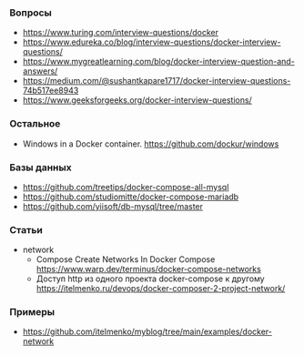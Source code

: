 
### Вопросы

- https://www.turing.com/interview-questions/docker
- https://www.edureka.co/blog/interview-questions/docker-interview-questions/
- https://www.mygreatlearning.com/blog/docker-interview-question-and-answers/
- https://medium.com/@sushantkapare1717/docker-interview-questions-74b517ee8943
- https://www.geeksforgeeks.org/docker-interview-questions/

### Остальное

- Windows in a Docker container. https://github.com/dockur/windows

### Базы данных

- https://github.com/treetips/docker-compose-all-mysql
- https://github.com/studiomitte/docker-compose-mariadb
- https://github.com/yiisoft/db-mysql/tree/master

### Статьи

- network
    - Compose Create Networks In Docker Compose https://www.warp.dev/terminus/docker-compose-networks
    - Доступ http из одного проекта docker-compose к другому https://itelmenko.ru/devops/docker-composer-2-project-network/

### Примеры

- https://github.com/itelmenko/myblog/tree/main/examples/docker-network